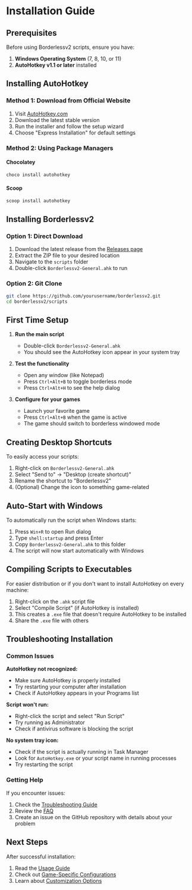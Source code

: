 # Installation Guide

## Prerequisites

Before using Borderlessv2 scripts, ensure you have:

1. **Windows Operating System** (7, 8, 10, or 11)
2. **AutoHotkey v1.1 or later** installed

## Installing AutoHotkey

### Method 1: Download from Official Website

1. Visit [AutoHotkey.com](https://www.autohotkey.com/download/)
2. Download the latest stable version
3. Run the installer and follow the setup wizard
4. Choose "Express Installation" for default settings

### Method 2: Using Package Managers

#### Chocolatey
```powershell
choco install autohotkey
```

#### Scoop
```powershell
scoop install autohotkey
```

## Installing Borderlessv2

### Option 1: Direct Download

1. Download the latest release from the [Releases page](https://github.com/yourusername/borderlessv2/releases)
2. Extract the ZIP file to your desired location
3. Navigate to the `scripts` folder
4. Double-click `Borderlessv2-General.ahk` to run

### Option 2: Git Clone

```bash
git clone https://github.com/yourusername/borderlessv2.git
cd borderlessv2/scripts
```

## First Time Setup

1. **Run the main script**
   - Double-click `Borderlessv2-General.ahk`
   - You should see the AutoHotkey icon appear in your system tray

2. **Test the functionality**
   - Open any window (like Notepad)
   - Press `Ctrl+Alt+B` to toggle borderless mode
   - Press `Ctrl+Alt+H` to see the help dialog

3. **Configure for your games**
   - Launch your favorite game
   - Press `Ctrl+Alt+B` when the game is active
   - The game should switch to borderless windowed mode

## Creating Desktop Shortcuts

To easily access your scripts:

1. Right-click on `Borderlessv2-General.ahk`
2. Select "Send to" → "Desktop (create shortcut)"
3. Rename the shortcut to "Borderlessv2"
4. (Optional) Change the icon to something game-related

## Auto-Start with Windows

To automatically run the script when Windows starts:

1. Press `Win+R` to open Run dialog
2. Type `shell:startup` and press Enter
3. Copy `Borderlessv2-General.ahk` to this folder
4. The script will now start automatically with Windows

## Compiling Scripts to Executables

For easier distribution or if you don't want to install AutoHotkey on every machine:

1. Right-click on the `.ahk` script file
2. Select "Compile Script" (if AutoHotkey is installed)
3. This creates a `.exe` file that doesn't require AutoHotkey to be installed
4. Share the `.exe` file with others

## Troubleshooting Installation

### Common Issues

**AutoHotkey not recognized:**
- Make sure AutoHotkey is properly installed
- Try restarting your computer after installation
- Check if AutoHotkey appears in your Programs list

**Script won't run:**
- Right-click the script and select "Run Script"
- Try running as Administrator
- Check if antivirus software is blocking the script

**No system tray icon:**
- Check if the script is actually running in Task Manager
- Look for `AutoHotkey.exe` or your script name in running processes
- Try restarting the script

### Getting Help

If you encounter issues:

1. Check the [Troubleshooting Guide](troubleshooting.md)
2. Review the [FAQ](faq.md)
3. Create an issue on the GitHub repository with details about your problem

## Next Steps

After successful installation:

1. Read the [Usage Guide](usage.md)
2. Check out [Game-Specific Configurations](game-configs.md)
3. Learn about [Customization Options](customization.md)